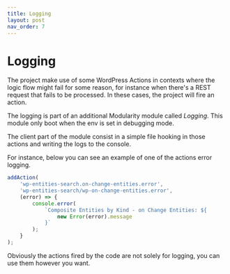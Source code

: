 ```yaml
---
title: Logging
layout: post
nav_order: 7
---
```


# Logging

The project make use of some WordPress Actions in contexts where the logic flow might fail for some reason, for instance
when there's a REST request that fails to be processed. In these cases, the project will fire an action.

The logging is part of an additional Modularity module called _Logging_. This module only boot when the env is set in
debugging mode.

The client part of the module consist in a simple file hooking in those actions and writing the logs to the console.

For instance, below you can see an example of one of the actions error logging.

```ts
addAction(
	'wp-entities-search.on-change-entities.error',
	'wp-entities-search/wp-on-change-entities.error',
	(error) => {
		console.error(
			`Composite Entities by Kind - on Change Entities: ${
				new Error(error).message
			}`
		);
	}
);
```

Obviously the actions fired by the code are not solely for logging, you can use them however you want.
